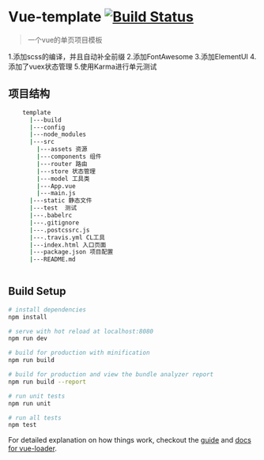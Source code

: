 # Vue-template   [![Build Status](https://travis-ci.org/csywweb/Vue-template.svg?branch=master)](https://travis-ci.org/csywweb/Vue-template)

> 一个vue的单页项目模板

1.添加scss的编译，并且自动补全前缀
2.添加FontAwesome
3.添加ElementUI
4.添加了vuex状态管理
5.使用Karma进行单元测试

## 项目结构
``` bash
    template
      |---build
      |---config
      |---node_modules
      |---src
        |---assets 资源
        |---components 组件
        |---router 路由
        |---store 状态管理
        |---model 工具类
        |---App.vue 
        |---main.js
      |---static 静态文件
      |---test  测试
      |---.babelrc 
      |---.gitignore
      |---.postcssrc.js
      |---.travis.yml CL工具
      |---index.html 入口页面
      |---package.json 项目配置
      |---README.md
        
```


## Build Setup
``` bash
# install dependencies
npm install

# serve with hot reload at localhost:8080
npm run dev

# build for production with minification
npm run build

# build for production and view the bundle analyzer report
npm run build --report

# run unit tests
npm run unit

# run all tests
npm test
```

For detailed explanation on how things work, checkout the [guide](http://vuejs-templates.github.io/webpack/) and [docs for vue-loader](http://vuejs.github.io/vue-loader).
